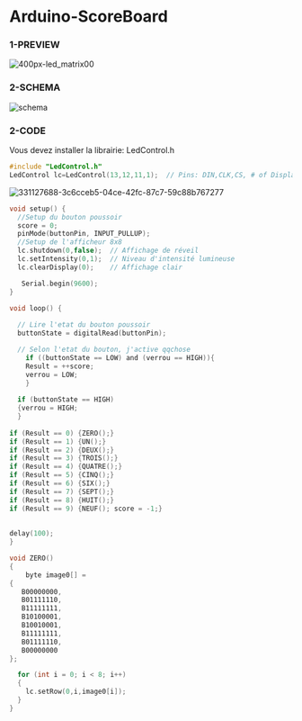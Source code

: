 # Arduino-ScoreBoard
### 1-PREVIEW
![400px-led_matrix00](https://github.com/ICAREMAKER/arduino-Score-generator/assets/107696317/0a8eda71-cd04-4aeb-acae-16910b9f7482)

### 2-SCHEMA
![schema](https://github.com/ICAREMAKER/arduino-Score-generator/assets/107696317/d0eff3cf-0f77-42f9-a0b9-bc7e6856204c)

### 2-CODE
Vous devez installer la librairie: LedControl.h
```C
#include "LedControl.h"
LedControl lc=LedControl(13,12,11,1);  // Pins: DIN,CLK,CS, # of Display connected
```
![331127688-3c6cceb5-04ce-42fc-87c7-59c88b767277](https://github.com/ICAREMAKER/arduino-Score-generator/assets/107696317/c4b00203-6f6d-42ab-ac15-7237d3ce7e77)

```C
void setup() {
  //Setup du bouton poussoir
  score = 0;
  pinMode(buttonPin, INPUT_PULLUP);
  //Setup de l'afficheur 8x8
  lc.shutdown(0,false);  // Affichage de réveil
  lc.setIntensity(0,1);  // Niveau d'intensité lumineuse
  lc.clearDisplay(0);    // Affichage clair

   Serial.begin(9600);
}
```
```C
void loop() {
  
  // Lire l'etat du bouton poussoir
  buttonState = digitalRead(buttonPin);

  // Selon l'etat du bouton, j'active qqchose
    if ((buttonState == LOW) and (verrou == HIGH)){
    Result = ++score;
    verrou = LOW;
    } 
  
  if (buttonState == HIGH) 
  {verrou = HIGH;
  }
  
if (Result == 0) {ZERO();}
if (Result == 1) {UN();}
if (Result == 2) {DEUX();}
if (Result == 3) {TROIS();}
if (Result == 4) {QUATRE();}
if (Result == 5) {CINQ();}
if (Result == 6) {SIX();}
if (Result == 7) {SEPT();}
if (Result == 8) {HUIT();}
if (Result == 9) {NEUF(); score = -1;}
      
 
delay(100);
}
```

```C
void ZERO()
{
	byte image0[] =
{
   B00000000,  
   B01111110,
   B11111111,
   B10100001,
   B10010001,
   B11111111,
   B01111110,
   B00000000
};

  for (int i = 0; i < 8; i++)  
  {
    lc.setRow(0,i,image0[i]);
  }
}
```
